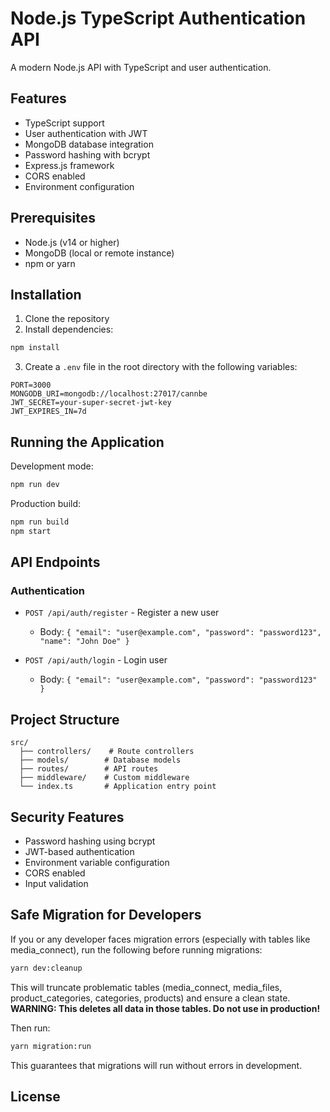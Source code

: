 # Node.js TypeScript Authentication API

A modern Node.js API with TypeScript and user authentication.

## Features

- TypeScript support
- User authentication with JWT
- MongoDB database integration
- Password hashing with bcrypt
- Express.js framework
- CORS enabled
- Environment configuration

## Prerequisites

- Node.js (v14 or higher)
- MongoDB (local or remote instance)
- npm or yarn

## Installation

1. Clone the repository
2. Install dependencies:
```bash
npm install
```

3. Create a `.env` file in the root directory with the following variables:
```
PORT=3000
MONGODB_URI=mongodb://localhost:27017/cannbe
JWT_SECRET=your-super-secret-jwt-key
JWT_EXPIRES_IN=7d
```

## Running the Application

Development mode:
```bash
npm run dev
```

Production build:
```bash
npm run build
npm start
```

## API Endpoints

### Authentication

- `POST /api/auth/register` - Register a new user
  - Body: `{ "email": "user@example.com", "password": "password123", "name": "John Doe" }`

- `POST /api/auth/login` - Login user
  - Body: `{ "email": "user@example.com", "password": "password123" }`

## Project Structure

```
src/
  ├── controllers/    # Route controllers
  ├── models/        # Database models
  ├── routes/        # API routes
  ├── middleware/    # Custom middleware
  └── index.ts       # Application entry point
```

## Security Features

- Password hashing using bcrypt
- JWT-based authentication
- Environment variable configuration
- CORS enabled
- Input validation

## Safe Migration for Developers

If you or any developer faces migration errors (especially with tables like media_connect), run the following before running migrations:

```sh
yarn dev:cleanup
```

This will truncate problematic tables (media_connect, media_files, product_categories, categories, products) and ensure a clean state. **WARNING: This deletes all data in those tables. Do not use in production!**

Then run:

```sh
yarn migration:run
```

This guarantees that migrations will run without errors in development.

## License
